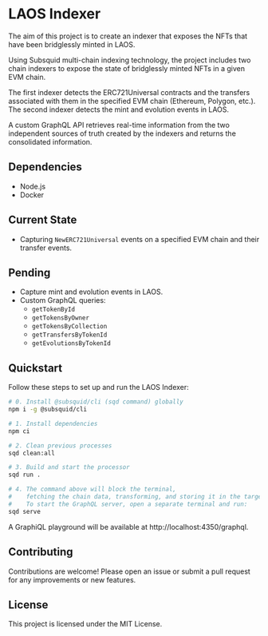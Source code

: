 # LAOS Indexer

The aim of this project is to create an indexer that exposes the NFTs that have been bridglessly minted in LAOS.

Using Subsquid multi-chain indexing technology, the project includes two chain indexers to expose the state of bridglessly minted NFTs in a given EVM chain.

The first indexer detects the ERC721Universal contracts and the transfers associated with them in the specified EVM chain (Ethereum, Polygon, etc.). The second indexer detects the mint and evolution events in LAOS.

A custom GraphQL API retrieves real-time information from the two independent sources of truth created by the indexers and returns the consolidated information.

## Dependencies

- Node.js
- Docker

## Current State

- Capturing `NewERC721Universal` events on a specified EVM chain and their transfer events.

## Pending

- Capture mint and evolution events in LAOS.
- Custom GraphQL queries:
    - `getTokenById`
    - `getTokensByOwner`
    - `getTokensByCollection`
    - `getTransfersByTokenId`
    - `getEvolutionsByTokenId`

## Quickstart

Follow these steps to set up and run the LAOS Indexer:

```bash
# 0. Install @subsquid/cli (sqd command) globally
npm i -g @subsquid/cli

# 1. Install dependencies
npm ci

# 2. Clean previous processes
sqd clean:all

# 3. Build and start the processor
sqd run .

# 4. The command above will block the terminal,
#    fetching the chain data, transforming, and storing it in the target database.
#    To start the GraphQL server, open a separate terminal and run:
sqd serve
```

A GraphiQL playground will be available at http://localhost:4350/graphql.

## Contributing

Contributions are welcome! Please open an issue or submit a pull request for any improvements or new features.

## License
This project is licensed under the MIT License. 